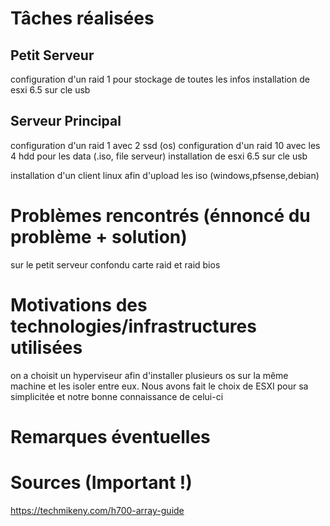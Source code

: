 # Tâches réalisées
## Petit Serveur

configuration d'un raid 1  pour stockage de toutes les infos
installation de esxi 6.5 sur cle usb

## Serveur Principal

configuration d'un raid 1 avec 2 ssd (os)
configuration d'un raid 10 avec les 4 hdd pour les data (.iso, file serveur) 
installation de esxi 6.5 sur cle usb

installation d'un client linux afin d'upload les iso (windows,pfsense,debian)

# Problèmes rencontrés (énnoncé du problème + solution)
sur le petit serveur confondu carte raid et raid bios

# Motivations des technologies/infrastructures utilisées
on a choisit un hyperviseur afin d'installer plusieurs os sur la même machine et les isoler entre eux.
Nous avons fait le choix de ESXI pour sa simplicitée et notre bonne connaissance de celui-ci


# Remarques éventuelles

# Sources (Important !)
https://techmikeny.com/h700-array-guide
